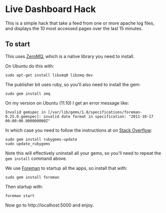 Live Dashboard Hack
===================

This is a simple hack that take a feed from one or more apache log files,
and displays the 10 most accessed pages over the last 15 minutes.

To start
--------

This uses [ZeroMQ](http://www.zeromq.org/), which is a native library you need to install.

On Ubuntu do this with:

    sudo apt-get install libzmq0 libzmq-dev

The publisher bit uses ruby, so you'll also need to install the gem:

    sudo gem install zmq

On my version on Ubuntu (11.10) I get an error message like:

    Invalid gemspec in [/var/lib/gems/1.8/specifications/foreman-0.25.0.gemspec]: invalid date format in specification: "2011-10-17 00:00:00.000000000Z"

In which case you need to follow the instructions at on [Stack Overflow](http://stackoverflow.com/questions/5771758/invalid-gemspec-because-of-the-date-format-in-specification):

    sudo gem install rubygems-update
    sudo update_rubygems

Note this will effectively uninstall all your gems, so you'll need to repeat the `gem install` command above.

We use [Foreman](https://github.com/ddollar/foreman) to startup all the apps, so install that with:

    sudo gem install foreman

Then startup with:

    foreman start

Now go to http://localhost:5000 and enjoy.




